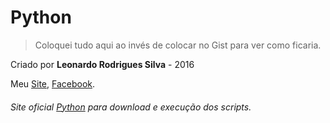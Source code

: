 # Python

> Coloquei tudo aqui ao invés de colocar no Gist para ver como ficaria.


Criado por **Leonardo Rodrigues Silva** - 2016

Meu [Site](http://cyberpunk.in), [Facebook](http://facebook.com/leozlk).
###### Site oficial [Python](https://www.python.org/) para download e execução dos scripts.

